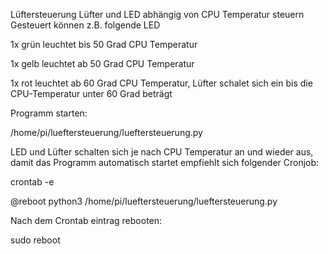 Lüftersteuerung
Lüfter und LED abhängig von CPU Temperatur steuern
Gesteuert können z.B. folgende LED

1x grün leuchtet bis 50 Grad CPU Temperatur

1x gelb leuchtet ab 50 Grad CPU Temperatur

1x rot leuchtet ab 60 Grad CPU Temperatur, Lüfter schalet sich ein bis die CPU-Temperatur unter 60 Grad beträgt

Programm starten:

/home/pi/lueftersteuerung/lueftersteuerung.py

LED und Lüfter schalten sich je nach CPU Temperatur an und wieder aus, damit das Programm automatisch startet empfiehlt sich folgender Cronjob:

crontab -e

@reboot python3 /home/pi/lueftersteuerung/lueftersteuerung.py

Nach dem Crontab eintrag rebooten:

sudo reboot
